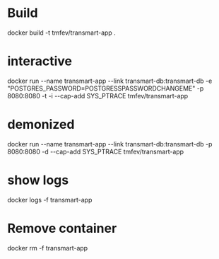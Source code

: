 # Build
docker build -t tmfev/transmart-app .
# interactive
docker run --name transmart-app --link transmart-db:transmart-db -e "POSTGRES_PASSWORD=POSTGRESSPASSWORDCHANGEME" -p 8080:8080 -t -i --cap-add SYS_PTRACE tmfev/transmart-app
# demonized
docker run --name transmart-app --link transmart-db:transmart-db -p 8080:8080 -d --cap-add SYS_PTRACE tmfev/transmart-app
# show logs
docker logs -f transmart-app

# Remove container
docker rm -f transmart-app
